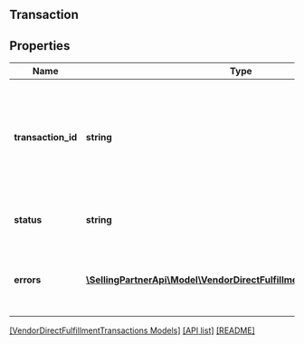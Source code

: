 ## Transaction

## Properties

Name | Type | Description | Notes
------------ | ------------- | ------------- | -------------
**transaction_id** | **string** | The unique identifier sent in the &#39;transactionId&#39; field in response to the post request of a specific transaction. |
**status** | **string** | Current processing status of the transaction. |
**errors** | [**\SellingPartnerApi\Model\VendorDirectFulfillmentTransactions\Error[]**](Error.md) | A list of error responses returned when a request is unsuccessful. | [optional]

[[VendorDirectFulfillmentTransactions Models]](../) [[API list]](../../Api) [[README]](../../../README.md)
